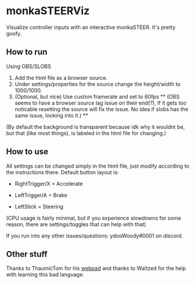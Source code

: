 # monkaSTEERViz

Visualize controller inputs with an interactive monkaSTEER. It's pretty goofy.
## How to run

Using OBS/SLOBS 
1. Add the html file as a browser source.
2. Under settings/properties for the source change the height/width to 1000/1000.
3. (Optional, but nice) Use custom framerate and set to 60fps
** (OBS seems to have a browser source lag issue on their end(?), If it gets too noticable resetting the source will fix the issue. No idea if slobs has the same issue, looking into it.) **

(By default the background is transparent because idk why it wouldnt be, but that (like most things), is labeled in the html file for changing.)

## How to use

All settings can be changed simply in the html file, just modify according to the instructions there. Default button layout is: 

- RightTrigger/X = Accelerate

- LeftTrigger/A = Brake

- LeftStick = Steering

(CPU usage is fairly minimal, but if you experience slowdowns for some reason, there are settings/toggles that can help with that)

If you run into any other issues/questions: ydooWoody#0001 on discord.

## Other stuff
Thanks to ThaumicTom for his [webpad](https://github.com/ThaumicTom/webpad) and thanks to Waltzed for the help with learning this bad language.







